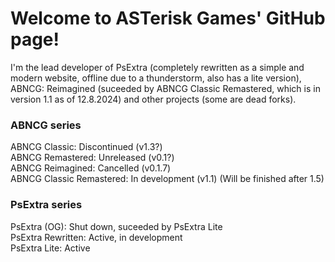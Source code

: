 # Welcome to ASTerisk Games' GitHub page!
I'm the lead developer of PsExtra (completely rewritten as a simple and modern website, offline due to a thunderstorm, also has a lite version), ABNCG: Reimagined (suceeded by ABNCG Classic Remastered, which is in version 1.1 as of 12.8.2024) and other projects (some are dead forks).

### ABNCG series <br/>
ABNCG Classic: Discontinued (v1.3?) <br/>
ABNCG Remastered: Unreleased (v0.1?) <br/>
ABNCG Reimagined: Cancelled (v0.1.7) <br/>
ABNCG Classic Remastered: In development (v1.1) (Will be finished after 1.5)

### PsExtra series <br/>
PsExtra (OG): Shut down, suceeded by PsExtra Lite <br/>
PsExtra Rewritten: Active, in development <br/>
PsExtra Lite: Active
